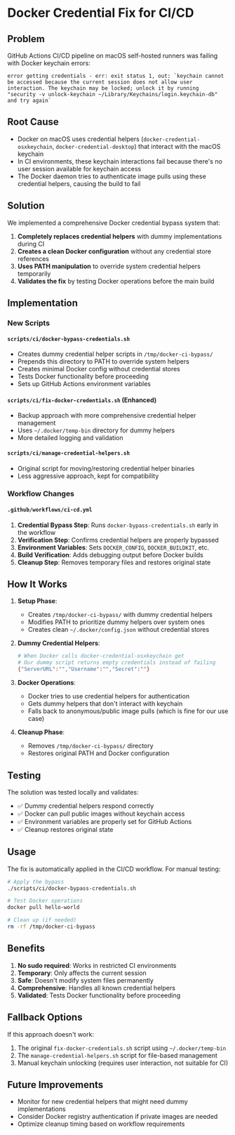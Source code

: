 # Docker Credential Fix for CI/CD

## Problem
GitHub Actions CI/CD pipeline on macOS self-hosted runners was failing with Docker keychain errors:
```
error getting credentials - err: exit status 1, out: `keychain cannot be accessed because the current session does not allow user interaction. The keychain may be locked; unlock it by running "security -v unlock-keychain ~/Library/Keychains/login.keychain-db" and try again`
```

## Root Cause
- Docker on macOS uses credential helpers (`docker-credential-osxkeychain`, `docker-credential-desktop`) that interact with the macOS keychain
- In CI environments, these keychain interactions fail because there's no user session available for keychain access
- The Docker daemon tries to authenticate image pulls using these credential helpers, causing the build to fail

## Solution
We implemented a comprehensive Docker credential bypass system that:

1. **Completely replaces credential helpers** with dummy implementations during CI
2. **Creates a clean Docker configuration** without any credential store references
3. **Uses PATH manipulation** to override system credential helpers temporarily
4. **Validates the fix** by testing Docker operations before the main build

## Implementation

### New Scripts

#### `scripts/ci/docker-bypass-credentials.sh`
- Creates dummy credential helper scripts in `/tmp/docker-ci-bypass/`
- Prepends this directory to PATH to override system helpers
- Creates minimal Docker config without credential stores
- Tests Docker functionality before proceeding
- Sets up GitHub Actions environment variables

#### `scripts/ci/fix-docker-credentials.sh` (Enhanced)
- Backup approach with more comprehensive credential helper management
- Uses `~/.docker/temp-bin` directory for dummy helpers
- More detailed logging and validation

#### `scripts/ci/manage-credential-helpers.sh`
- Original script for moving/restoring credential helper binaries
- Less aggressive approach, kept for compatibility

### Workflow Changes

#### `.github/workflows/ci-cd.yml`
1. **Credential Bypass Step**: Runs `docker-bypass-credentials.sh` early in the workflow
2. **Verification Step**: Confirms credential helpers are properly bypassed
3. **Environment Variables**: Sets `DOCKER_CONFIG`, `DOCKER_BUILDKIT`, etc.
4. **Build Verification**: Adds debugging output before Docker builds
5. **Cleanup Step**: Removes temporary files and restores original state

## How It Works

1. **Setup Phase**:
   - Creates `/tmp/docker-ci-bypass/` with dummy credential helpers
   - Modifies PATH to prioritize dummy helpers over system ones
   - Creates clean `~/.docker/config.json` without credential stores

2. **Dummy Credential Helpers**:
   ```bash
   # When Docker calls docker-credential-osxkeychain get
   # Our dummy script returns empty credentials instead of failing
   {"ServerURL":"","Username":"","Secret":""}
   ```

3. **Docker Operations**:
   - Docker tries to use credential helpers for authentication
   - Gets dummy helpers that don't interact with keychain
   - Falls back to anonymous/public image pulls (which is fine for our use case)

4. **Cleanup Phase**:
   - Removes `/tmp/docker-ci-bypass/` directory
   - Restores original PATH and Docker configuration

## Testing

The solution was tested locally and validates:
- ✅ Dummy credential helpers respond correctly
- ✅ Docker can pull public images without keychain access
- ✅ Environment variables are properly set for GitHub Actions
- ✅ Cleanup restores original state

## Usage

The fix is automatically applied in the CI/CD workflow. For manual testing:

```bash
# Apply the bypass
./scripts/ci/docker-bypass-credentials.sh

# Test Docker operations
docker pull hello-world

# Clean up (if needed)
rm -rf /tmp/docker-ci-bypass
```

## Benefits

1. **No sudo required**: Works in restricted CI environments
2. **Temporary**: Only affects the current session
3. **Safe**: Doesn't modify system files permanently
4. **Comprehensive**: Handles all known credential helpers
5. **Validated**: Tests Docker functionality before proceeding

## Fallback Options

If this approach doesn't work:
1. The original `fix-docker-credentials.sh` script using `~/.docker/temp-bin`
2. The `manage-credential-helpers.sh` script for file-based management
3. Manual keychain unlocking (requires user interaction, not suitable for CI)

## Future Improvements

- Monitor for new credential helpers that might need dummy implementations
- Consider Docker registry authentication if private images are needed
- Optimize cleanup timing based on workflow requirements
